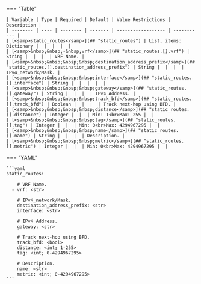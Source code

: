 <!--
  ~ Copyright (c) 2024 Arista Networks, Inc.
  ~ Use of this source code is governed by the Apache License 2.0
  ~ that can be found in the LICENSE file.
  -->
=== "Table"

    | Variable | Type | Required | Default | Value Restrictions | Description |
    | -------- | ---- | -------- | ------- | ------------------ | ----------- |
    | [<samp>static_routes</samp>](## "static_routes") | List, items: Dictionary |  |  |  |  |
    | [<samp>&nbsp;&nbsp;-&nbsp;vrf</samp>](## "static_routes.[].vrf") | String |  |  |  | VRF Name. |
    | [<samp>&nbsp;&nbsp;&nbsp;&nbsp;destination_address_prefix</samp>](## "static_routes.[].destination_address_prefix") | String |  |  |  | IPv4_network/Mask. |
    | [<samp>&nbsp;&nbsp;&nbsp;&nbsp;interface</samp>](## "static_routes.[].interface") | String |  |  |  |  |
    | [<samp>&nbsp;&nbsp;&nbsp;&nbsp;gateway</samp>](## "static_routes.[].gateway") | String |  |  |  | IPv4 Address. |
    | [<samp>&nbsp;&nbsp;&nbsp;&nbsp;track_bfd</samp>](## "static_routes.[].track_bfd") | Boolean |  |  |  | Track next-hop using BFD. |
    | [<samp>&nbsp;&nbsp;&nbsp;&nbsp;distance</samp>](## "static_routes.[].distance") | Integer |  |  | Min: 1<br>Max: 255 |  |
    | [<samp>&nbsp;&nbsp;&nbsp;&nbsp;tag</samp>](## "static_routes.[].tag") | Integer |  |  | Min: 0<br>Max: 4294967295 |  |
    | [<samp>&nbsp;&nbsp;&nbsp;&nbsp;name</samp>](## "static_routes.[].name") | String |  |  |  | Description. |
    | [<samp>&nbsp;&nbsp;&nbsp;&nbsp;metric</samp>](## "static_routes.[].metric") | Integer |  |  | Min: 0<br>Max: 4294967295 |  |

=== "YAML"

    ```yaml
    static_routes:

        # VRF Name.
      - vrf: <str>

        # IPv4_network/Mask.
        destination_address_prefix: <str>
        interface: <str>

        # IPv4 Address.
        gateway: <str>

        # Track next-hop using BFD.
        track_bfd: <bool>
        distance: <int; 1-255>
        tag: <int; 0-4294967295>

        # Description.
        name: <str>
        metric: <int; 0-4294967295>
    ```
